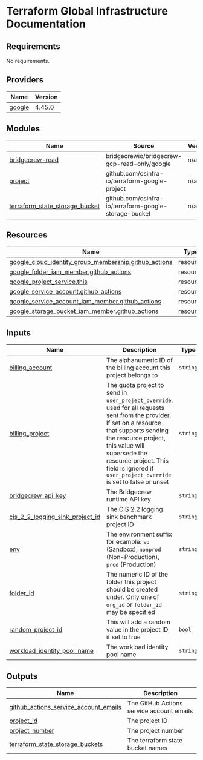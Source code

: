 # Terraform Global Infrastructure Documentation

<!-- BEGINNING OF PRE-COMMIT-TERRAFORM DOCS HOOK -->
## Requirements

No requirements.

## Providers

| Name | Version |
|------|---------|
| <a name="provider_google"></a> [google](#provider\_google) | 4.45.0 |

## Modules

| Name | Source | Version |
|------|--------|---------|
| <a name="module_bridgecrew-read"></a> [bridgecrew-read](#module\_bridgecrew-read) | bridgecrewio/bridgecrew-gcp-read-only/google | n/a |
| <a name="module_project"></a> [project](#module\_project) | github.com/osinfra-io/terraform-google-project | n/a |
| <a name="module_terraform_state_storage_bucket"></a> [terraform\_state\_storage\_bucket](#module\_terraform\_state\_storage\_bucket) | github.com/osinfra-io/terraform-google-storage-bucket | n/a |

## Resources

| Name | Type |
|------|------|
| [google_cloud_identity_group_membership.github_actions](https://registry.terraform.io/providers/hashicorp/google/latest/docs/resources/cloud_identity_group_membership) | resource |
| [google_folder_iam_member.github_actions](https://registry.terraform.io/providers/hashicorp/google/latest/docs/resources/folder_iam_member) | resource |
| [google_project_service.this](https://registry.terraform.io/providers/hashicorp/google/latest/docs/resources/project_service) | resource |
| [google_service_account.github_actions](https://registry.terraform.io/providers/hashicorp/google/latest/docs/resources/service_account) | resource |
| [google_service_account_iam_member.github_actions](https://registry.terraform.io/providers/hashicorp/google/latest/docs/resources/service_account_iam_member) | resource |
| [google_storage_bucket_iam_member.github_actions](https://registry.terraform.io/providers/hashicorp/google/latest/docs/resources/storage_bucket_iam_member) | resource |

## Inputs

| Name | Description | Type | Default | Required |
|------|-------------|------|---------|:--------:|
| <a name="input_billing_account"></a> [billing\_account](#input\_billing\_account) | The alphanumeric ID of the billing account this project belongs to | `string` | n/a | yes |
| <a name="input_billing_project"></a> [billing\_project](#input\_billing\_project) | The quota project to send in `user_project_override`, used for all requests sent from the provider. If set on a resource that supports sending the resource project, this value will supersede the resource project. This field is ignored if `user_project_override` is set to false or unset | `string` | n/a | yes |
| <a name="input_bridgecrew_api_key"></a> [bridgecrew\_api\_key](#input\_bridgecrew\_api\_key) | The Bridgecrew runtime API key | `string` | n/a | yes |
| <a name="input_cis_2_2_logging_sink_project_id"></a> [cis\_2\_2\_logging\_sink\_project\_id](#input\_cis\_2\_2\_logging\_sink\_project\_id) | The CIS 2.2 logging sink benchmark project ID | `string` | n/a | yes |
| <a name="input_env"></a> [env](#input\_env) | The environment suffix for example: `sb` (Sandbox), `nonprod` (Non-Production), `prod` (Production) | `string` | `"sb"` | no |
| <a name="input_folder_id"></a> [folder\_id](#input\_folder\_id) | The numeric ID of the folder this project should be created under. Only one of `org_id` or `folder_id` may be specified | `string` | n/a | yes |
| <a name="input_random_project_id"></a> [random\_project\_id](#input\_random\_project\_id) | This will add a random value in the project ID if set to true | `bool` | `false` | no |
| <a name="input_workload_identity_pool_name"></a> [workload\_identity\_pool\_name](#input\_workload\_identity\_pool\_name) | The workload identity pool name | `string` | n/a | yes |

## Outputs

| Name | Description |
|------|-------------|
| <a name="output_github_actions_service_account_emails"></a> [github\_actions\_service\_account\_emails](#output\_github\_actions\_service\_account\_emails) | The GitHub Actions service account emails |
| <a name="output_project_id"></a> [project\_id](#output\_project\_id) | The project ID |
| <a name="output_project_number"></a> [project\_number](#output\_project\_number) | The project number |
| <a name="output_terraform_state_storage_buckets"></a> [terraform\_state\_storage\_buckets](#output\_terraform\_state\_storage\_buckets) | The terraform state bucket names |
<!-- END OF PRE-COMMIT-TERRAFORM DOCS HOOK -->
